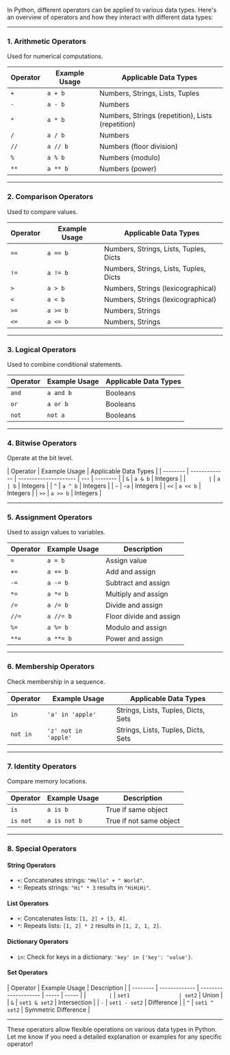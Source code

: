 In Python, different operators can be applied to various data types. Here's an overview of operators and how they interact with different data types:

---

### **1. Arithmetic Operators**

Used for numerical computations.

| Operator | Example Usage | Applicable Data Types                             |
| -------- | ------------- | ------------------------------------------------- |
| `+`      | `a + b`       | Numbers, Strings, Lists, Tuples                   |
| `-`      | `a - b`       | Numbers                                           |
| `*`      | `a * b`       | Numbers, Strings (repetition), Lists (repetition) |
| `/`      | `a / b`       | Numbers                                           |
| `//`     | `a // b`      | Numbers (floor division)                          |
| `%`      | `a % b`       | Numbers (modulo)                                  |
| `**`     | `a ** b`      | Numbers (power)                                   |

---

### **2. Comparison Operators**

Used to compare values.

| Operator | Example Usage | Applicable Data Types                  |
| -------- | ------------- | -------------------------------------- |
| `==`     | `a == b`      | Numbers, Strings, Lists, Tuples, Dicts |
| `!=`     | `a != b`      | Numbers, Strings, Lists, Tuples, Dicts |
| `>`      | `a > b`       | Numbers, Strings (lexicographical)     |
| `<`      | `a < b`       | Numbers, Strings (lexicographical)     |
| `>=`     | `a >= b`      | Numbers, Strings                       |
| `<=`     | `a <= b`      | Numbers, Strings                       |

---

### **3. Logical Operators**

Used to combine conditional statements.

| Operator | Example Usage | Applicable Data Types |
| -------- | ------------- | --------------------- |
| `and`    | `a and b`     | Booleans              |
| `or`     | `a or b`      | Booleans              |
| `not`    | `not a`       | Booleans              |

---

### **4. Bitwise Operators**

Operate at the bit level.

| Operator | Example Usage | Applicable Data Types |
| -------- | ------------- | --------------------- | --- | -------- |
| `&`      | `a & b`       | Integers              |
| `        | `             | `a                    | b`  | Integers |
| `^`      | `a ^ b`       | Integers              |
| `~`      | `~a`          | Integers              |
| `<<`     | `a << b`      | Integers              |
| `>>`     | `a >> b`      | Integers              |

---

### **5. Assignment Operators**

Used to assign values to variables.

| Operator | Example Usage | Description             |
| -------- | ------------- | ----------------------- |
| `=`      | `a = b`       | Assign value            |
| `+=`     | `a += b`      | Add and assign          |
| `-=`     | `a -= b`      | Subtract and assign     |
| `*=`     | `a *= b`      | Multiply and assign     |
| `/=`     | `a /= b`      | Divide and assign       |
| `//=`    | `a //= b`     | Floor divide and assign |
| `%=`     | `a %= b`      | Modulo and assign       |
| `**=`    | `a **= b`     | Power and assign        |

---

### **6. Membership Operators**

Check membership in a sequence.

| Operator | Example Usage        | Applicable Data Types               |
| -------- | -------------------- | ----------------------------------- |
| `in`     | `'a' in 'apple'`     | Strings, Lists, Tuples, Dicts, Sets |
| `not in` | `'z' not in 'apple'` | Strings, Lists, Tuples, Dicts, Sets |

---

### **7. Identity Operators**

Compare memory locations.

| Operator | Example Usage | Description             |
| -------- | ------------- | ----------------------- |
| `is`     | `a is b`      | True if same object     |
| `is not` | `a is not b`  | True if not same object |

---

### **8. Special Operators**

#### **String Operators**

- `+`: Concatenates strings: `"Hello" + " World"`.
- `*`: Repeats strings: `"Hi" * 3` results in `"HiHiHi"`.

#### **List Operators**

- `+`: Concatenates lists: `[1, 2] + [3, 4]`.
- `*`: Repeats lists: `[1, 2] * 2` results in `[1, 2, 1, 2]`.

#### **Dictionary Operators**

- `in`: Check for keys in a dictionary: `'key' in {'key': 'value'}`.

#### **Set Operators**

| Operator | Example Usage | Description          |
| -------- | ------------- | -------------------- | ----- | ----- |
| `        | `             | `set1                | set2` | Union |
| `&`      | `set1 & set2` | Intersection         |
| `-`      | `set1 - set2` | Difference           |
| `^`      | `set1 ^ set2` | Symmetric Difference |

---

These operators allow flexible operations on various data types in Python. Let me know if you need a detailed explanation or examples for any specific operator!

